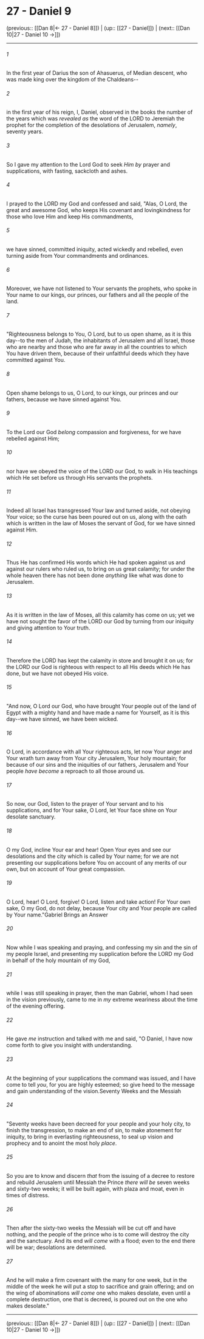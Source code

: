 # 27 - Daniel 9

(previous:: [[Dan 8|← 27 - Daniel 8]]) | (up:: [[27 - Daniel]]) | (next:: [[Dan 10|27 - Daniel 10 →]])

***


###### 1 
In the first year of Darius the son of Ahasuerus, of Median descent, who was made king over the kingdom of the Chaldeans-- 

###### 2 
in the first year of his reign, I, Daniel, observed in the books the number of the years which was _revealed as_ the word of the LORD to Jeremiah the prophet for the completion of the desolations of Jerusalem, _namely_, seventy years. 

###### 3 
So I gave my attention to the Lord God to seek _Him by_ prayer and supplications, with fasting, sackcloth and ashes. 

###### 4 
I prayed to the LORD my God and confessed and said, "Alas, O Lord, the great and awesome God, who keeps His covenant and lovingkindness for those who love Him and keep His commandments, 

###### 5 
we have sinned, committed iniquity, acted wickedly and rebelled, even turning aside from Your commandments and ordinances. 

###### 6 
Moreover, we have not listened to Your servants the prophets, who spoke in Your name to our kings, our princes, our fathers and all the people of the land. 

###### 7 
"Righteousness belongs to You, O Lord, but to us open shame, as it is this day--to the men of Judah, the inhabitants of Jerusalem and all Israel, those who are nearby and those who are far away in all the countries to which You have driven them, because of their unfaithful deeds which they have committed against You. 

###### 8 
Open shame belongs to us, O Lord, to our kings, our princes and our fathers, because we have sinned against You. 

###### 9 
To the Lord our God _belong_ compassion and forgiveness, for we have rebelled against Him; 

###### 10 
nor have we obeyed the voice of the LORD our God, to walk in His teachings which He set before us through His servants the prophets. 

###### 11 
Indeed all Israel has transgressed Your law and turned aside, not obeying Your voice; so the curse has been poured out on us, along with the oath which is written in the law of Moses the servant of God, for we have sinned against Him. 

###### 12 
Thus He has confirmed His words which He had spoken against us and against our rulers who ruled us, to bring on us great calamity; for under the whole heaven there has not been done _anything_ like what was done to Jerusalem. 

###### 13 
As it is written in the law of Moses, all this calamity has come on us; yet we have not sought the favor of the LORD our God by turning from our iniquity and giving attention to Your truth. 

###### 14 
Therefore the LORD has kept the calamity in store and brought it on us; for the LORD our God is righteous with respect to all His deeds which He has done, but we have not obeyed His voice. 

###### 15 
"And now, O Lord our God, who have brought Your people out of the land of Egypt with a mighty hand and have made a name for Yourself, as it is this day--we have sinned, we have been wicked. 

###### 16 
O Lord, in accordance with all Your righteous acts, let now Your anger and Your wrath turn away from Your city Jerusalem, Your holy mountain; for because of our sins and the iniquities of our fathers, Jerusalem and Your people _have become_ a reproach to all those around us. 

###### 17 
So now, our God, listen to the prayer of Your servant and to his supplications, and for Your sake, O Lord, let Your face shine on Your desolate sanctuary. 

###### 18 
O my God, incline Your ear and hear! Open Your eyes and see our desolations and the city which is called by Your name; for we are not presenting our supplications before You on account of any merits of our own, but on account of Your great compassion. 

###### 19 
O Lord, hear! O Lord, forgive! O Lord, listen and take action! For Your own sake, O my God, do not delay, because Your city and Your people are called by Your name."Gabriel Brings an Answer 

###### 20 
Now while I was speaking and praying, and confessing my sin and the sin of my people Israel, and presenting my supplication before the LORD my God in behalf of the holy mountain of my God, 

###### 21 
while I was still speaking in prayer, then the man Gabriel, whom I had seen in the vision previously, came to me in _my_ extreme weariness about the time of the evening offering. 

###### 22 
He gave _me_ instruction and talked with me and said, "O Daniel, I have now come forth to give you insight with understanding. 

###### 23 
At the beginning of your supplications the command was issued, and I have come to tell _you_, for you are highly esteemed; so give heed to the message and gain understanding of the vision.Seventy Weeks and the Messiah 

###### 24 
"Seventy weeks have been decreed for your people and your holy city, to finish the transgression, to make an end of sin, to make atonement for iniquity, to bring in everlasting righteousness, to seal up vision and prophecy and to anoint the most holy _place_. 

###### 25 
So you are to know and discern _that_ from the issuing of a decree to restore and rebuild Jerusalem until Messiah the Prince _there will be_ seven weeks and sixty-two weeks; it will be built again, with plaza and moat, even in times of distress. 

###### 26 
Then after the sixty-two weeks the Messiah will be cut off and have nothing, and the people of the prince who is to come will destroy the city and the sanctuary. And its end _will come_ with a flood; even to the end there will be war; desolations are determined. 

###### 27 
And he will make a firm covenant with the many for one week, but in the middle of the week he will put a stop to sacrifice and grain offering; and on the wing of abominations _will come_ one who makes desolate, even until a complete destruction, one that is decreed, is poured out on the one who makes desolate."

***

(previous:: [[Dan 8|← 27 - Daniel 8]]) | (up:: [[27 - Daniel]]) | (next:: [[Dan 10|27 - Daniel 10 →]])
